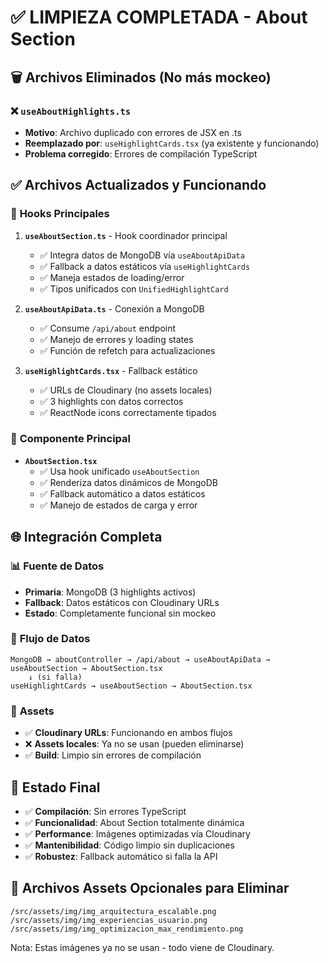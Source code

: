 # ✅ LIMPIEZA COMPLETADA - About Section

## 🗑️ Archivos Eliminados (No más mockeo)

### ❌ `useAboutHighlights.ts`

- **Motivo**: Archivo duplicado con errores de JSX en .ts
- **Reemplazado por**: `useHighlightCards.tsx` (ya existente y funcionando)
- **Problema corregido**: Errores de compilación TypeScript

## ✅ Archivos Actualizados y Funcionando

### 🎯 **Hooks Principales**

1. **`useAboutSection.ts`** - Hook coordinador principal
   - ✅ Integra datos de MongoDB vía `useAboutApiData`
   - ✅ Fallback a datos estáticos vía `useHighlightCards`
   - ✅ Maneja estados de loading/error
   - ✅ Tipos unificados con `UnifiedHighlightCard`

2. **`useAboutApiData.ts`** - Conexión a MongoDB
   - ✅ Consume `/api/about` endpoint
   - ✅ Manejo de errores y loading states
   - ✅ Función de refetch para actualizaciones

3. **`useHighlightCards.tsx`** - Fallback estático
   - ✅ URLs de Cloudinary (no assets locales)
   - ✅ 3 highlights con datos correctos
   - ✅ ReactNode icons correctamente tipados

### 🎨 **Componente Principal**

- **`AboutSection.tsx`**
  - ✅ Usa hook unificado `useAboutSection`
  - ✅ Renderiza datos dinámicos de MongoDB
  - ✅ Fallback automático a datos estáticos
  - ✅ Manejo de estados de carga y error

## 🌐 **Integración Completa**

### 📊 **Fuente de Datos**

- **Primaria**: MongoDB (3 highlights activos)
- **Fallback**: Datos estáticos con Cloudinary URLs
- **Estado**: Completamente funcional sin mockeo

### 🔄 **Flujo de Datos**

```
MongoDB → aboutController → /api/about → useAboutApiData → useAboutSection → AboutSection.tsx
    ↓ (si falla)
useHighlightCards → useAboutSection → AboutSection.tsx
```

### 🎯 **Assets**

- ✅ **Cloudinary URLs**: Funcionando en ambos flujos
- ❌ **Assets locales**: Ya no se usan (pueden eliminarse)
- ✅ **Build**: Limpio sin errores de compilación

## 🚀 **Estado Final**

- ✅ **Compilación**: Sin errores TypeScript
- ✅ **Funcionalidad**: About Section totalmente dinámica
- ✅ **Performance**: Imágenes optimizadas vía Cloudinary
- ✅ **Mantenibilidad**: Código limpio sin duplicaciones
- ✅ **Robustez**: Fallback automático si falla la API

## 📝 **Archivos Assets Opcionales para Eliminar**

```
/src/assets/img/img_arquitectura_escalable.png
/src/assets/img/img_experiencias_usuario.png
/src/assets/img/img_optimizacion_max_rendimiento.png
```

Nota: Estas imágenes ya no se usan - todo viene de Cloudinary.
